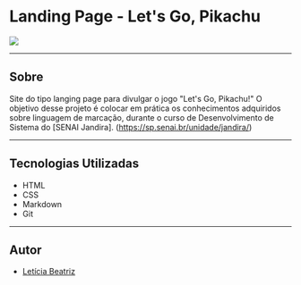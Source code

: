 # Landing Page - Let's Go, Pikachu

![](./img/Captura%20de%20Tela%202024-09-13%20%C3%A0s%2013.46.16.png)

---

## Sobre 
Site do tipo langing page para divulgar o jogo "Let's Go, Pikachu!" O objetivo desse projeto é colocar em prática os conhecimentos adquiridos sobre linguagem de marcação, durante o curso de Desenvolvimento de Sistema do [SENAI Jandira]. 
(https://sp.senai.br/unidade/jandira/)


---

## Tecnologias Utilizadas
- HTML
- CSS
- Markdown
- Git

---

## Autor
- [Letícia Beatriz](https://www.linkedin.com/in/let%C3%ADcia-beatriz-martins-8933ba308/)
